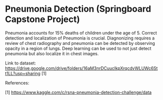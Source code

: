 # Pneumonia Detection (Springboard Capstone Project)

Pneumonia accounts for 15% deaths of children under the age of 5. Correct detection and localization of Pneumonia is crucial. Diagnonizing requires a review of chest radiography and pneumonia can be detected by observing opacity in a region of lungs. Deep learning can be used to not just detect pneumonia but also localize it in chest images. 

Link to dataset: https://drive.google.com/drive/folders/16aM3nrDCuuclkpXrqcdvWLUWc6Stt1LL?usp=sharing [1]

References:

[1] https://www.kaggle.com/c/rsna-pneumonia-detection-challenge/data
